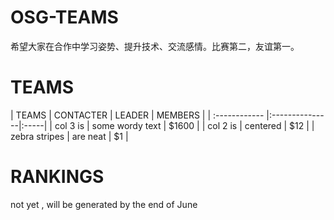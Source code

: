 # OSG-TEAMS
希望大家在合作中学习姿势、提升技术、交流感情。比赛第二，友谊第一。


# TEAMS

| TEAMS | CONTACTER  | LEADER | MEMBERS |
| :------------ |:---------------|:-----|
| col 3 is      | some wordy text | $1600 |
| col 2 is      | centered        |   $12 |
| zebra stripes | are neat        |    $1 |




# RANKINGS

not yet , will be generated by the end of June 
